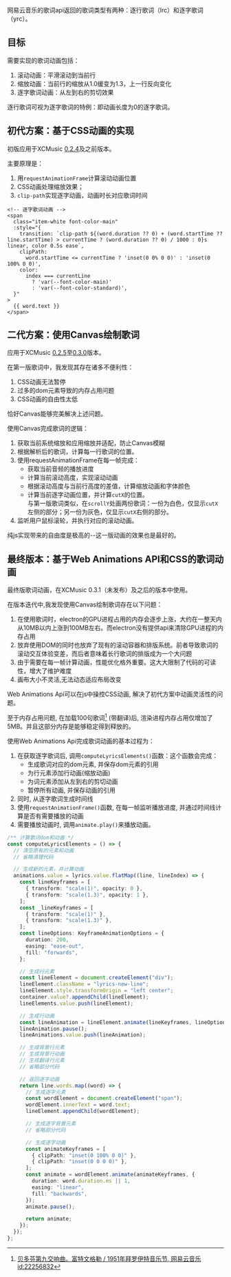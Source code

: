 网易云音乐的歌词api返回的歌词类型有两种：逐行歌词（lrc）和逐字歌词（yrc）。

## 目标

需要实现的歌词动画包括：

1. 滚动动画：平滑滚动到当前行
2. 缩放动画：当前行的缩放从1.0缓变为1.3，上一行反向变化
3. 逐字歌词动画：从左到右的剪切效果

逐行歌词可视为逐字歌词的特例：即动画长度为0的逐字歌词。

## 初代方案：基于CSS动画的实现

初版应用于XCMusic [0.2.4](https://github.com/yiktllw/XCMusic/releases/tag/0.2.4)及之前版本。

主要原理是：

1. 用`requestAnimationFrame`计算滚动动画位置
2. CSS动画处理缩放效果；
3. `clip-path`实现逐字动画，动画时长对应歌词时间

```vue
<!-- 逐字歌词动画 -->
<span
  class="item-white font-color-main"
  :style="{
    transition: `clip-path ${(word.duration ?? 0) + (word.startTime ?? line.startTime) > currentTime ? (word.duration ?? 0) / 1000 : 0}s linear, color 0.5s ease`,
    clipPath:
      word.startTime <= currentTime ? 'inset(0 0% 0 0)' : 'inset(0 100% 0 0)',
    color:
      index === currentLine
        ? 'var(--font-color-main)'
        : 'var(--font-color-standard)',
  }"
>
  {{ word.text }}
</span>
```

## 二代方案：使用Canvas绘制歌词

应用于XCMusic [0.2.5](https://github.com/yiktllw/XCMusic/releases/tag/0.2.5)至[0.3.0](https://github.com/yiktllw/XCMusic/releases/tag/0.3.0)版本。

在第一版歌词中，我发现其存在诸多不便利性：

1. CSS动画无法暂停
2. 过多的dom元素导致的内存占用问题
3. CSS动画的自由性太低

恰好Canvas能够完美解决上述问题。

使用Canvas完成歌词的逻辑：

1. 获取当前系统缩放和应用缩放并适配，防止Canvas模糊
1. 根据解析后的歌词，计算每一行歌词的位置。
1. 使用requestAnimationFrame在每一帧完成：
   - 获取当前音频的播放进度
   - 计算当前滚动高度，实现滚动动画
   - 根据滚动高度与当前行高度的差值，计算缩放动画和字体颜色
   - 计算当前逐字动画位置，并计算`cutX`的位置。<br>
     与第一版歌词类似，在`scrollY`处画两份歌词：一份为白色，仅显示`cutX`左侧的部分；另一份为灰色，仅显示`cutX`右侧的部分。
1. 监听用户鼠标滚轮，并执行对应的滚动动画。

纯js实现带来的自由度是极高的--这一版动画的效果也是最好的。

## 最终版本：基于Web Animations API和CSS的歌词动画

最终版歌词动画，在XCMusic 0.3.1（未发布）及之后的版本中使用。

在版本迭代中,我发现使用Canvas绘制歌词存在以下问题：

1. 在使用歌词时，electron的GPU进程占用的内存会逐步上涨，大约在一整天内从10MB以内上涨到100MB左右。而electron没有提供api来清除GPU进程的内存占用
2. 放弃使用DOM的同时也放弃了现有的滚动容器和排版系统。前者导致歌词的滚动交互体验变差，而后者意味着长行歌词的排版成为一个大问题
3. 由于需要在每一帧计算动画，性能优化格外重要。这大大限制了代码的可读性，增大了维护难度
4. 画布大小不灵活,无法动态适应布局改变

Web Animations Api可以在js中操控CSS动画, 解决了初代方案中动画灵活性的问题。

至于内存占用问题, 在加载100句歌词[^1] (带翻译)后, 渲染进程内存占用仅增加了5MB。并且这部分内存是能够稳定得到释放的。

使用Web Animations Api完成歌词动画的基本过程为：

1. 在获取逐字歌词后, 调用`computeLyricsElements()`函数：这个函数会完成：
   - 生成歌词对应的dom元素, 并保存dom元素的引用
   - 为行元素添加行动画(缩放动画)
   - 为词元素添加从左到右的剪切动画
   - 暂停所有动画, 并保存动画的引用
2. 同时, 从逐字歌词生成时间线
3. 使用`requestAnimationFrame()`函数, 在每一帧监听播放进度, 并通过时间线计算是否有需要播放的动画
4. 需要播放动画时, 调用`animate.play()`来播放动画。

```typescript
/** 计算歌词dom和动画 */
const computeLyricsElements = () => {
  // 清空原有的元素和动画
  // 省略清理代码

  // 生成新的元素，并计算动画
  animations.value = lyrics.value.flatMap((line, lineIndex) => {
    const lineKeyframes = [
      { transform: "scale(1)", opacity: 0 },
      { transform: "scale(1.3)", opacity: 1 },
    ];
    const _lineKeyframes = [
      { transform: "scale(1)" },
      { transform: "scale(1.3)" },
    ];
    const lineOptions: KeyframeAnimationOptions = {
      duration: 200,
      easing: "ease-out",
      fill: "forwards",
    };

    // 生成行元素
    const lineElement = document.createElement("div");
    lineElement.className = "lyrics-new-line";
    lineElement.style.transformOrigin = "left center";
    container.value?.appendChild(lineElement);
    lineElements.value.push(lineElement);

    // 生成行动画
    const lineAnimation = lineElement.animate(lineKeyframes, lineOptions);
    lineAnimation.pause();
    lineAnimations.value.push(lineAnimation);

    // 生成背景行元素
    // 生成背景行动画
    // 生成翻译行元素
    // 省略部分代码

    // 返回逐字动画
    return line.words.map((word) => {
      // 生成逐字元素
      const wordElement = document.createElement("span");
      wordElement.innerText = word.text;
      lineElement.appendChild(wordElement);

      // 生成逐字背景元素
      // 省略部分代码

      // 生成逐字动画
      const animateKeyframes = [
        { clipPath: "inset(0 100% 0 0)" },
        { clipPath: "inset(0 0 0 0)" },
      ];
      const animate = wordElement.animate(animateKeyframes, {
        duration: word.duration.ms || 1,
        easing: "linear",
        fill: "backwards",
      });
      animate.pause();

      return animate;
    });
  });
};
```

[^1]: [贝多芬第九交响曲。富特文格勒 / 1951年拜罗伊特音乐节, 网易云音乐id:22256832](https://music.163.com/song?id=22256832)
